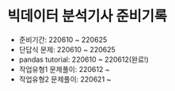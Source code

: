 # 빅데이터 분석기사 준비기록
- 준비기간: 220610 ~ 220625
- 단답식 문제: 220610 ~ 220625
- pandas tutorial: 220610 ~ 220612(완료!)
- 작업유형1 문제풀이: 220612 ~ 
- 작업유형2 문제풀이: 220621 ~
